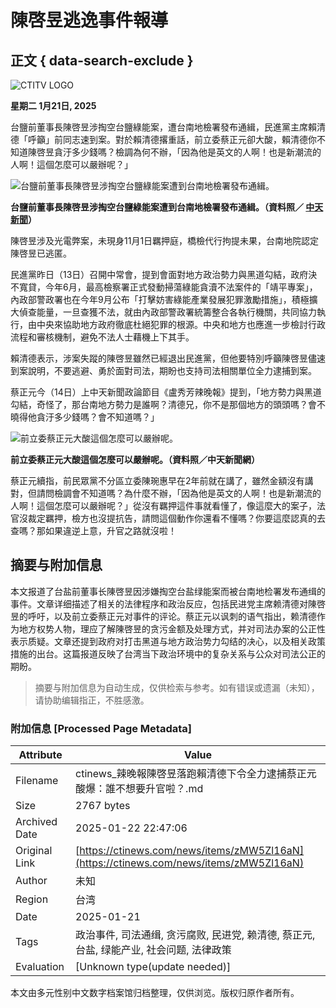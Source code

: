 # 陳啓昱逃逸事件報導

## 正文 { data-search-exclude }


![CTITV LOGO](/_nuxt/d0b63b60.png)

**星期二 1月21日, 2025**

台鹽前董事長陳啓昱涉掏空台鹽綠能案，遭台南地檢署發布通緝，民進黨主席賴清德「呼籲」前同志速到案。對於賴清德撂重話，前立委蔡正元卻大酸，賴清德你不知道陳啓昱貪汙多少錢嗎？檢調為何不辦，「因為他是英文的人啊！也是新潮流的人啊！這個怎麼可以嚴辦呢？」

![台鹽前董事長陳啓昱涉掏空台鹽綠能案遭到台南地檢署發布通緝。](https://storage.ctinews.com/compression/files/default/cut-1730632135-ERz1tbj.webp)

**台鹽前董事長陳啓昱涉掏空台鹽綠能案遭到台南地檢署發布通緝。（資料照／ [中天新聞](#)）**

陳啓昱涉及光電弊案，未現身11月1日羈押庭，橋檢代行拘提未果，台南地院認定陳啓昱已逃匿。

民進黨昨日（13日）召開中常會，提到會面對地方政治勢力與黑道勾結，政府決不寬貸，今年6月，最高檢察署正式發動掃蕩綠能貪瀆不法案件的「靖平專案」，內政部警政署也在今年9月公布「打擊妨害綠能產業發展犯罪激勵措施」，積極擴大偵查能量，一旦查獲不法，就由內政部警政署統籌整合各執行機關，共同協力執行，由中央來協助地方政府徹底杜絕犯罪的根源。中央和地方也應進一步檢討行政流程和審核機制，避免不法人士藉機上下其手。

賴清德表示，涉案失蹤的陳啓昱雖然已經退出民進黨，但他要特別呼籲陳啓昱儘速到案說明，不要逃避、勇於面對司法，期盼也支持司法相關單位全力逮捕到案。

蔡正元今（14日）上中天新聞政論節目《盧秀芳辣晚報》提到，「地方勢力與黑道勾結，奇怪了，那台南地方勢力是誰啊？清德兄，你不是那個地方的頭頭嗎？會不曉得他貪汙多少錢嗎？會不知道嗎？」

![前立委蔡正元大酸這個怎麼可以嚴辦呢。](https://storage.ctinews.com/compression/files/default/cut-1697616517-h3HNh9E.webp)

**前立委蔡正元大酸這個怎麼可以嚴辦呢。（資料照／中天新聞網）**

蔡正元續指，前民眾黨不分區立委陳琬惠早在2年前就在講了，雖然金額沒有講對，但請問檢調會不知道嗎？為什麼不辦，「因為他是英文的人啊！也是新潮流的人啊！這個怎麼可以嚴辦呢？」從沒有羈押這件事就看懂了，像這麼大的案子，法官沒裁定羈押，檢方也沒提抗告，請問這個動作你還看不懂嗎？你要這麼認真的去查嗎？那如果違逆上意，升官之路就沒啦！
<!-- tcd_original_link https://ctinews.com/news/items/zMW5Zl16aN -->


## 摘要与附加信息

<!-- tcd_abstract -->
本文报道了台盐前董事长陳啓昱因涉嫌掏空台盐绿能案而被台南地检署发布通缉的事件。文章详细描述了相关的法律程序和政治反应，包括民进党主席赖清德对陳啓昱的呼吁，以及前立委蔡正元对事件的评论。蔡正元以讽刺的语气指出，赖清德作为地方权势人物，理应了解陳啓昱的贪污金额及处理方式，并对司法办案的公正性表示质疑。文章还提到政府对打击黑道与地方政治势力勾结的决心，以及相关政策措施的出台。这篇报道反映了台湾当下政治环境中的复杂关系与公众对司法公正的期盼。
<!-- tcd_abstract_end -->

> 摘要与附加信息为自动生成，仅供检索与参考。如有错误或遗漏（未知），请协助编辑指正，不胜感激。

### 附加信息 [Processed Page Metadata]

| Attribute       | Value                                  |
|-----------------|----------------------------------------|
| Filename        | ctinews_辣晚報陳啓昱落跑賴清德下令全力逮捕蔡正元酸爆：誰不想要升官啦？.md                             |
| Size            | 2767 bytes                           |
| Archived Date   | 2025-01-22 22:47:06                             |
| Original Link   | [https://ctinews.com/news/items/zMW5Zl16aN](https://ctinews.com/news/items/zMW5Zl16aN)                       |
| Author          | 未知                               |
| Region          | 台湾                               |
| Date            | 2025-01-21                                 |
| Tags            | 政治事件, 司法通缉, 贪污腐败, 民进党, 赖清德, 蔡正元, 台盐, 绿能产业, 社会问题, 法律政策                                 |
| Evaluation            | [Unknown type(update needed)]                                 |
<!-- tcd_table_end -->

本文由多元性别中文数字档案馆归档整理，仅供浏览。版权归原作者所有。
